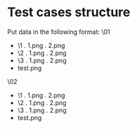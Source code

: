 # Test cases structure
Put data in the following format:
\01
* \1
. 1.png
. 2.png
* \2
. 1.png
. 2.png
* \3
. 1.png
. 2.png
* test.png

\02
* \1
. 1.png
. 2.png
* \2
. 1.png
. 2.png
* \3
. 1.png
. 2.png
* test.png